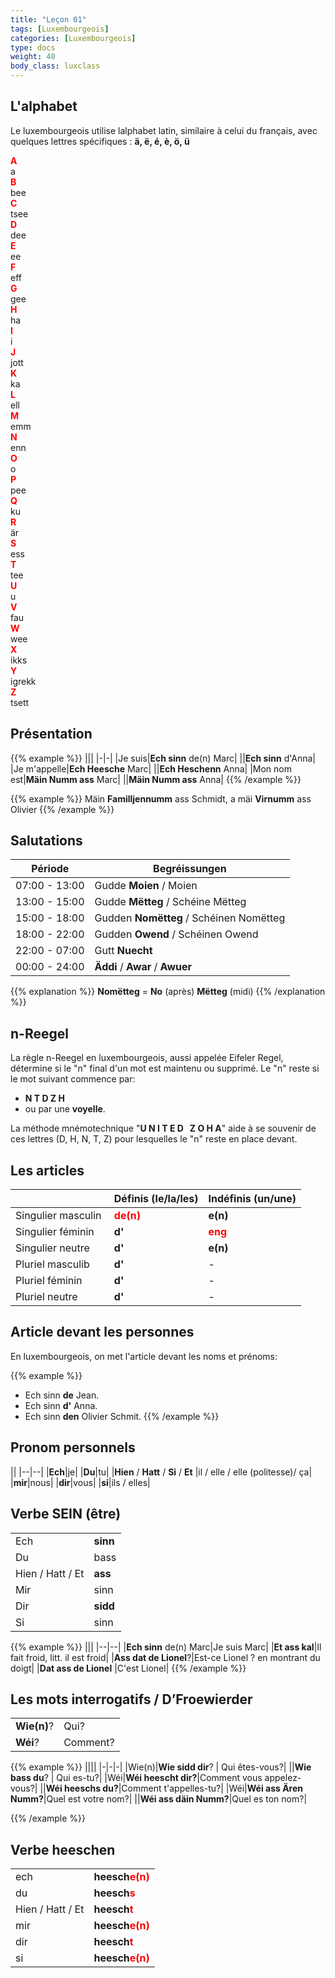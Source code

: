 ```yaml
---
title: "Leçon 01"
tags: [Luxembourgeois]
categories: [Luxembourgeois]
type: docs
weight: 40
body_class: luxclass
---
```



## L'alphabet

Le luxembourgeois utilise lalphabet latin, similaire à celui du français, avec quelques lettres spécifiques : **ä, ë, é, è, ö, ü**



<div class="container">
  <div class="row text-center">
    <div class="col-3 col-sm-2 col-md-1 mb-3"><span style="color: red;font-weight: bold;">A</span> <br> a</div>
    <div class="col-3 col-sm-2 col-md-1 mb-3"><span style="color: red;font-weight: bold;">B</span> <br> bee</div>
    <div class="col-3 col-sm-2 col-md-1 mb-3"><span style="color: red;font-weight: bold;">C</span> <br> tsee</div>
    <div class="col-3 col-sm-2 col-md-1 mb-3"><span style="color: red;font-weight: bold;">D</span> <br> dee</div>
    <div class="col-3 col-sm-2 col-md-1 mb-3"><span style="color: red;font-weight: bold;">E</span> <br> ee</div>
    <div class="col-3 col-sm-2 col-md-1 mb-3"><span style="color: red;font-weight: bold;">F</span> <br> eff</div>
    <div class="col-3 col-sm-2 col-md-1 mb-3"><span style="color: red;font-weight: bold;">G</span> <br> gee</div>
    <div class="col-3 col-sm-2 col-md-1 mb-3"><span style="color: red;font-weight: bold;">H</span> <br> ha</div>
    <div class="col-3 col-sm-2 col-md-1 mb-3"><span style="color: red;font-weight: bold;">I</span> <br> i</div>
    <div class="col-3 col-sm-2 col-md-1 mb-3"><span style="color: red;font-weight: bold;">J</span> <br> jott</div>
    <div class="col-3 col-sm-2 col-md-1 mb-3"><span style="color: red;font-weight: bold;">K</span> <br> ka</div>
    <div class="col-3 col-sm-2 col-md-1 mb-3"><span style="color: red;font-weight: bold;">L</span> <br> ell</div>
    <div class="col-3 col-sm-2 col-md-1 mb-3"><span style="color: red;font-weight: bold;">M</span> <br> emm</div>
    <div class="col-3 col-sm-2 col-md-1 mb-3"><span style="color: red;font-weight: bold;">N</span> <br> enn</div>
    <div class="col-3 col-sm-2 col-md-1 mb-3"><span style="color: red;font-weight: bold;">O</span> <br> o</div>
    <div class="col-3 col-sm-2 col-md-1 mb-3"><span style="color: red;font-weight: bold;">P</span> <br> pee</div>
    <div class="col-3 col-sm-2 col-md-1 mb-3"><span style="color: red;font-weight: bold;">Q</span> <br> ku</div>
    <div class="col-3 col-sm-2 col-md-1 mb-3"><span style="color: red;font-weight: bold;">R</span> <br> är</div>
    <div class="col-3 col-sm-2 col-md-1 mb-3"><span style="color: red;font-weight: bold;">S</span> <br> ess</div>
    <div class="col-3 col-sm-2 col-md-1 mb-3"><span style="color: red;font-weight: bold;">T</span> <br> tee</div>
    <div class="col-3 col-sm-2 col-md-1 mb-3"><span style="color: red;font-weight: bold;">U</span> <br> u</div>
    <div class="col-3 col-sm-2 col-md-1 mb-3"><span style="color: red;font-weight: bold;">V</span> <br> fau</div>
    <div class="col-3 col-sm-2 col-md-1 mb-3"><span style="color: red;font-weight: bold;">W</span> <br> wee</div>
    <div class="col-3 col-sm-2 col-md-1 mb-3"><span style="color: red;font-weight: bold;">X</span> <br> ikks</div>
    <div class="col-3 col-sm-2 col-md-1 mb-3"><span style="color: red;font-weight: bold;">Y</span> <br> igrekk</div>
    <div class="col-3 col-sm-2 col-md-1 mb-3"><span style="color: red;font-weight: bold;">Z</span> <br> tsett</div>
  </div>
</div>





## Présentation

{{% example %}}
|||
|-|-|
|Je suis|**Ech sinn** de(n) Marc|
||**Ech sinn** d'Anna|
|Je m'appelle|**Ech Heesche** Marc|
||**Ech Heschenn** Anna|
|Mon nom est|**Mäin Numm ass** Marc|
||**Mäin Numm ass** Anna|
{{% /example %}}


{{% example %}}
Mäin **Familljennumm** ass Schmidt, a mäi **Virnumm** ass Olivier
{{% /example %}}


## Salutations

|Période|Begréissungen|
|--|--|
|07:00 - 13:00|Gudde **Moien** / Moien|
|13:00 - 15:00|Gudde **Mëtteg** / Schéine Mëtteg|
|15:00 - 18:00|Gudden **Nomëtteg** / Schéinen Nomëtteg|
|18:00 - 22:00|Gudden **Owend** / Schéinen Owend|
|22:00 - 07:00|Gutt **Nuecht**|
|00:00 - 24:00 | **Äddi** / **Awar** / **Awuer** |

{{% explanation %}}
**Nomëtteg** = **No** (après) **Mëtteg** (midi)
{{% /explanation %}}

## n-Reegel

La règle n-Reegel en luxembourgeois, aussi appelée Eifeler Regel, détermine si le "n" final d'un mot est maintenu ou supprimé. Le "n" reste si le mot suivant commence par:
- **N T D Z H**
- ou par une **voyelle**. 

La méthode mnémotechnique "**U N I T E D&nbsp;&nbsp;&nbsp;Z O H A**" aide à se souvenir de ces lettres (D, H, N, T, Z) pour lesquelles le "n" reste en place devant.

## Les articles 

||Définis (le/la/les)|Indéfinis (un/une)|
|--|--|--|
|Singulier masculin |**<font color=red>de(n)</font>**|**e(n)**|
|Singulier féminin |**d'** |**<font color=red>eng</font>**|
|Singulier neutre |**d'** |**e(n)**|
|Pluriel masculib |**d'**|-|
|Pluriel féminin |**d'**|-|
|Pluriel neutre |**d'**|-|



## Article devant les personnes 

En luxembourgeois, on met l'article devant les noms et prénoms: 

{{% example %}}
- Ech sinn **de** Jean.
- Ech sinn **d'** Anna.
- Ech sinn **den** Olivier Schmit.
{{% /example %}}

## Pronom personnels

||
|--|--|
|**Ech**|je|
|**Du**|tu|
|**Hien** /  **Hatt** / **Si**  / **Et** |il / elle / elle (politesse)/ ça|
|**mir**|nous|
|**dir**|vous|
|**si**|ils / elles|

## Verbe SEIN (être)

|||
|--|--|
|Ech|**sinn**|
|Du|bass|
|Hien / Hatt / Et|**ass**|
|Mir|sinn|
|Dir|**sidd**|
|Si|sinn|

{{% example %}}
|||
|--|--|
|**Ech sinn** de(n) Marc|Je suis Marc|
|**Et ass kal**|Il fait froid, litt. il est froid|
|**Ass dat de Lionel**?|Est-ce Lionel ? en montrant du doigt|
|**Dat ass de Lionel** |C'est Lionel|
{{% /example %}}

## Les mots interrogatifs / D’Froewierder

|||
|-|-|
|**Wie(n)**? | Qui? |
|**Wéi**? | Comment? |

{{% example %}}
||||
|-|-|-|
|Wie(n)|**Wie sidd dir**? | Qui êtes-vous?|
||**Wie bass du**? | Qui es-tu?|
|Wéi|**Wéi heescht dir?**|Comment vous appelez-vous?|
||**Wéi heeschs du?**|Comment t'appelles-tu?|
|Wéi|**Wéi ass Ären Numm?**|Quel est votre nom?|
||**Wéi ass däin Numm?**|Quel es ton nom?|

{{% /example %}}

## Verbe heeschen

|||
|-|-|
|ech | **heesch<font color=red>e(n)</font>**|
|du | **heesch<font color=red>s</font>**|
|Hien / Hatt / Et | **heesch<font color=red>t</font>**|
|mir | **heesch<font color=red>e(n)</font>**|
|dir | **heesch<font color=red>t</font>**|
|si | **heesch<font color=red>e(n)</font>**|

